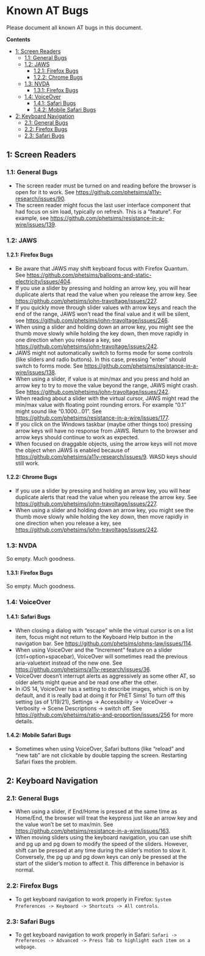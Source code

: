 # Known AT Bugs

Please document all known AT bugs in this document.

**Contents**

* [1: Screen Readers](https://github.com/phetsims/QA/blob/master/doc/at-bugs.md#1-screen-readers)
    * [1.1: General Bugs](https://github.com/phetsims/QA/blob/master/doc/at-bugs.md#11-general-bugs)
    * [1.2: JAWS](https://github.com/phetsims/QA/blob/master/doc/at-bugs.md#12-jaws)
        * [1.2.1: Firefox Bugs](https://github.com/phetsims/QA/blob/master/doc/at-bugs.md#121-firefox-bugs)
        * [1.2.2: Chrome Bugs](https://github.com/phetsims/QA/blob/master/doc/at-bugs.md#122-chrome-bugs)
    * [1.3: NVDA](https://github.com/phetsims/QA/blob/master/doc/at-bugs.md#13-nvda)
        * [1.3.1: Firefox Bugs](https://github.com/phetsims/QA/blob/master/doc/at-bugs.md#131-firefox-bugs)
    * [1.4: VoiceOver](https://github.com/phetsims/QA/blob/master/doc/at-bugs.md#14-voiceover)
        * [1.4.1: Safari Bugs](https://github.com/phetsims/QA/blob/master/doc/at-bugs.md#141-safari-bugs)
        * [1.4.2: Mobile Safari Bugs](https://github.com/phetsims/QA/blob/master/doc/at-bugs.md#142-mobile-safari-bugs)
* [2: Keyboard Navigation](https://github.com/phetsims/QA/blob/master/doc/at-bugs.md#2-keyboard-navigation)
    * [2.1: General Bugs](https://github.com/phetsims/QA/blob/master/doc/at-bugs.md#21-general-bugs)
    * [2.2: Firefox Bugs](https://github.com/phetsims/QA/blob/master/doc/at-bugs.md#22-firefox-bugs)
    * [2.3: Safari Bugs](https://github.com/phetsims/QA/blob/master/doc/at-bugs.md#23-safari-bugs)

## 1: Screen Readers

### 1.1: General Bugs

* The screen reader must be turned on and reading before the browser is open for it to work. See
  https://github.com/phetsims/a11y-research/issues/90.
* The screen reader might focus the last user interface component that had focus on sim load, typically on refresh. This
  is a "feature". For example, see https://github.com/phetsims/resistance-in-a-wire/issues/139.

### 1.2: JAWS

#### 1.2.1: Firefox Bugs

* Be aware that JAWS may shift keyboard focus with Firefox Quantum. See
  https://github.com/phetsims/balloons-and-static-electricity/issues/404.
* If you use a slider by pressing and holding an arrow key, you will hear duplicate alerts that read the value when you
  release the arrow key. See https://github.com/phetsims/john-travoltage/issues/227.
* If you quickly move through slider values with arrow keys and reach the end of the range, JAWS won’t read the final
  value and it will be silent, see https://github.com/phetsims/john-travoltage/issues/246.
* When using a slider and holding down an arrow key, you might see the thumb move slowly while holding the key down,
  then move rapidly in one direction when you release a key, see https://github.com/phetsims/john-travoltage/issues/242.
* JAWS might not automatically switch to forms mode for some controls (like sliders and radio buttons). In this case,
  pressing "enter" should switch to forms mode. See https://github.com/phetsims/resistance-in-a-wire/issues/138.
* When using a slider, if value is at min/max and you press and hold an arrow key to try to move the value beyond the
  range, JAWS might crash. See https://github.com/phetsims/john-travoltage/issues/242.
* When reading about a slider with the virtual cursor, JAWS might read the min/max value with floating point rounding
  errors. For example “0.1” might sound like “0.1000...01”.
  See https://github.com/phetsims/resistance-in-a-wire/issues/177.
* If you click on the Windows taskbar (maybe other things too) pressing arrow keys will have no response from JAWS.
  Return to the browser and arrow keys should continue to work as expected.
* When focused on draggable objects, using the arrow keys will not move the object when JAWS is enabled because of
  https://github.com/phetsims/a11y-research/issues/9. WASD keys should still work.

#### 1.2.2: Chrome Bugs

* If you use a slider by pressing and holding an arrow key, you will hear duplicate alerts that read the value when you
  release the arrow key. See https://github.com/phetsims/john-travoltage/issues/227.
* When using a slider and holding down an arrow key, you might see the thumb move slowly while holding the key down,
  then move rapidly in one direction when you release a key, see https://github.com/phetsims/john-travoltage/issues/242.

### 1.3: NVDA

So empty. Much goodness.

#### 1.3.1: Firefox Bugs

So empty. Much goodness.

### 1.4: VoiceOver

#### 1.4.1: Safari Bugs

* When closing a dialog with “escape” while the virtual cursor is on a list item, focus might not return to the Keyboard
  Help button in the navigation bar. See https://github.com/phetsims/ohms-law/issues/114.
* When using VoiceOver and the “Increment” feature on a slider (ctrl+option+spacebar), VoiceOver will sometimes read the
  previous aria-valuetext instead of the new one. See https://github.com/phetsims/a11y-research/issues/36.
* VoiceOver doesn’t interrupt alerts as aggressively as some other AT, so older alerts might queue and be read one after
  the other.
* In iOS 14, VoiceOver has a setting to describe images, which is on by default, and it is really bad at doing it for
  PhET Sims! To turn off this setting (as of 1/19/21), Settings -> Accessibility -> VoiceOver -> Verbosity -> Scene
  Descriptions -> switch off. See https://github.com/phetsims/ratio-and-proportion/issues/256 for more details.

#### 1.4.2: Mobile Safari Bugs

* Sometimes when using VoiceOver, Safari buttons (like “reload” and “new tab” are not clickable by double tapping the
  screen. Restarting Safari fixes the problem.

## 2: Keyboard Navigation

### 2.1: General Bugs

* When using a slider, if End/Home is pressed at the same time as Home/End, the browser will treat the keypress just
  like an arrow key and the value won’t be set to max/min. See
  https://github.com/phetsims/resistance-in-a-wire/issues/163.
* When moving sliders using the keyboard navigation, you can use shift and pg up and pg down to modify the speed of the
  sliders. However, shift can be pressed at any time during the slider’s motion to slow it. Conversely, the pg up and pg
  down keys can only be pressed at the start of the slider’s motion to affect it. This difference in behavior is normal.

### 2.2: Firefox Bugs

* To get keyboard navigation to work properly in Firefox: `System Preferences -> Keyboard -> Shortcuts -> All controls`.

### 2.3: Safari Bugs

* To get keyboard navigation to work properly in Safari:
  `Safari -> Preferences -> Advanced -> Press Tab to highlight each item on a webpage`.
